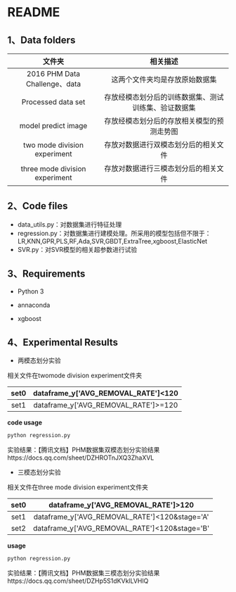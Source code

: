 # README

## 1、Data folders

|             文件夹             |                       相关描述                       |
| :----------------------------: | :--------------------------------------------------: |
| 2016 PHM Data Challenge、data  |            这两个文件夹均是存放原始数据集            |
|       Processed data set       | 存放经模态划分后的训练数据集、测试训练集、验证数据集 |
|      model predict image       |      存放经模态划分后的存放相关模型的预测走势图      |
|  two mode division experiment  |         存放对数据进行双模态划分后的相关文件         |
| three mode division experiment |         存放对数据进行三模态划分后的相关文件         |




## 2、Code files

- data_utils.py：对数据集进行特征处理
- regression.py：对数据集进行建模处理。所采用的模型包括但不限于：LR,KNN,GPR,PLS,RF,Ada,SVR,GBDT,ExtraTree,xgboost,ElasticNet
- SVR.py：对SVR模型的相关超参数进行试验



## 3、Requirements

- Python 3

- annaconda

- xgboost



## 4、Experimental Results

- 两模态划分实验

相关文件在twomode division experiment文件夹

| set0 | dataframe_y['AVG_REMOVAL_RATE']<120  |
| :--: | :----------------------------------: |
| set1 | dataframe_y['AVG_REMOVAL_RATE']>=120 |

**code usage**

```python
python regression.py
```

实验结果：【腾讯文档】PHM数据集双模态划分实验结果https://docs.qq.com/sheet/DZHROTnJXQ3ZhaXVL



- 三模态划分实验

相关文件在three mode division experiment文件夹

| set0 |      dataframe_y['AVG_REMOVAL_RATE']>120      |
| :--: | :-------------------------------------------: |
| set1 | dataframe_y['AVG_REMOVAL_RATE']<120&stage='A' |
| set2 | dataframe_y['AVG_REMOVAL_RATE']<120&stage='B' |

**usage**

```python
python regression.py
```

实验结果：【腾讯文档】PHM数据集三模态划分实验结果https://docs.qq.com/sheet/DZHp5S1dKVklLVHlQ